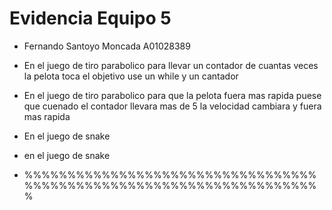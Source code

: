 # Evidencia Equipo 5

- Fernando Santoyo Moncada A01028389 

- En el juego de tiro parabolico para llevar un contador de cuantas veces la pelota toca el objetivo use un while y un cantador
- En el juego de tiro parabolico para que la pelota fuera mas rapida puese que cuenado el contador llevara mas de 5 la velocidad cambiara y fuera mas rapida 
- En el juego de snake
- en el juego de snake
- %%%%%%%%%%%%%%%%%%%%%%%%%%%%%%%%%%%%%%%%%%%%%%%%%%%%%%%%%%%%%%%%%%%%%
